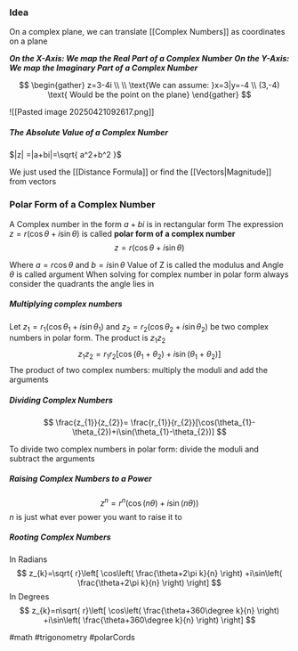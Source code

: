### Idea
On a complex plane, we can translate [[Complex Numbers]] as coordinates on a plane

***On the X-Axis: We map the Real Part of a Complex Number***
***On the Y-Axis: We map the Imaginary Part of a Complex Number***


$$
\begin{gather}
z=3-4i \\
 \\
\text{We can assume: }x=3|y=-4 \\
(3,-4) \text{ Would be the point on the plane}
\end{gather}
$$

![[Pasted image 20250421092617.png]]

##### The Absolute Value of a Complex Number

$|z| =|a+bi|=\sqrt{ a^2+b^2 }$ 

We just used the [[Distance Formula]] or find the [[Vectors|Magnitude]] from vectors

### Polar Form of a Complex Number

A Complex number in the form $a+bi$ is in rectangular form
The expression $z=r(\cos\theta+i\sin\theta)$ is called **polar form of a complex number**
$$
z=r(\cos\theta+i\sin\theta)
$$

Where $a=r\cos\theta$ and $b=i\sin\theta$ 
Value of Z is called the modulus and Angle $\theta$ is called argument
When solving for complex number in polar form always consider the quadrants the angle lies in

##### Multiplying complex numbers 

Let $z_{1}=r_{1}(\cos\theta_{1}+i\sin\theta_{1})$ and $z_{2}=r_{2}(\cos\theta_{2}+i\sin\theta_{2})$ be two complex numbers in polar form. The product is $z_{1}z_{2}$ 
$$
z_{1}z_{2}=r_{1}r_{2}[\cos(\theta_{1}+\theta_{2})+i\sin(\theta_{1}+\theta_{2})]
$$
The product of two complex numbers: multiply the moduli and add the arguments 

##### Dividing Complex Numbers

$$
\frac{z_{1}}{z_{2}}= \frac{r_{1}}{r_{2}}[\cos(\theta_{1}-\theta_{2})+i\sin(\theta_{1}-\theta_{2})]
$$

To divide two complex numbers in polar form: divide the moduli and subtract the arguments

##### Raising Complex Numbers to a Power
$$
z^n=r^n(\cos(n\theta)+i\sin(n\theta))
$$
$n$ is just what ever power you want to raise it to

##### Rooting Complex Numbers 
In Radians$$
z_{k}=\sqrt{ r}\left[ \cos\left( \frac{\theta+2\pi k}{n} \right) +i\sin\left( \frac{\theta+2\pi k}{n} \right)  \right]
$$
In Degrees $$
z_{k}=n\sqrt{ r}\left[ \cos\left( \frac{\theta+360\degree k}{n} \right) +i\sin\left( \frac{\theta+360\degree k}{n} \right)  \right] 
$$

#math #trigonometry #polarCords